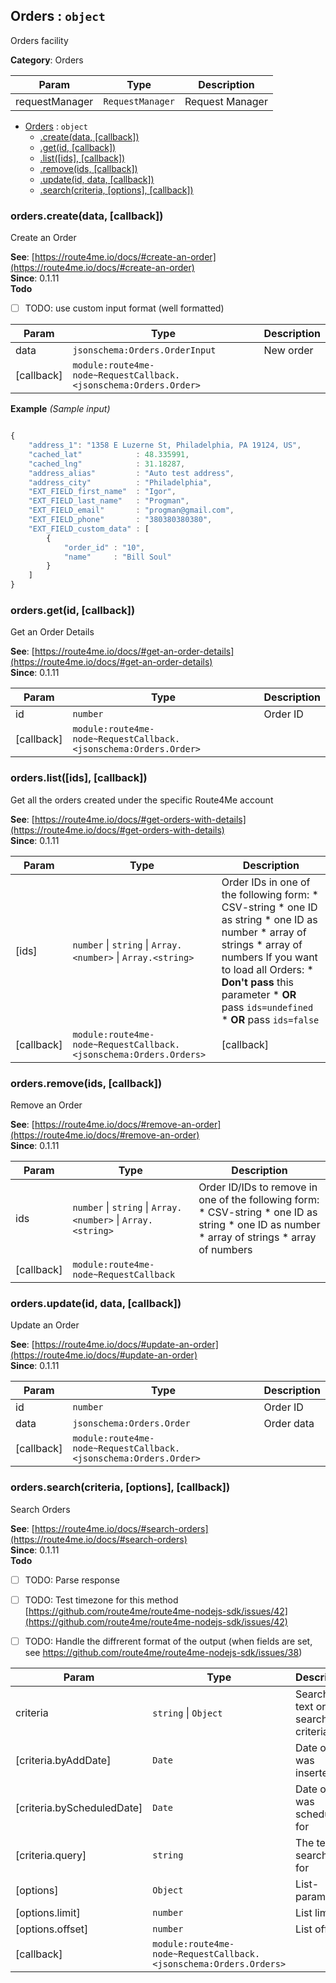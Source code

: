 <a id="Orders" name="Orders"></a>

## Orders : <code>object</code>

Orders facility

**Category**: Orders  

| Param | Type | Description |
| --- | --- | --- |
| requestManager | <code>RequestManager</code> | Request Manager |


* [Orders](#Orders) : <code>object</code>
    * [.create(data, [callback])](#Orders+create)
    * [.get(id, [callback])](#Orders+get)
    * [.list([ids], [callback])](#Orders+list)
    * [.remove(ids, [callback])](#Orders+remove)
    * [.update(id, data, [callback])](#Orders+update)
    * [.search(criteria, [options], [callback])](#Orders+search)

<a id="Orders+create" name="Orders+create"></a>

### orders.create(data, [callback])

Create an Order

**See**: [https://route4me.io/docs/#create-an-order](https://route4me.io/docs/#create-an-order)  
**Since**: 0.1.11  
**Todo**

- [ ] TODO: use custom input format (well formatted)


| Param | Type | Description |
| --- | --- | --- |
| data | <code>jsonschema:Orders.OrderInput</code> | New order |
| [callback] | <code>module:route4me-node~RequestCallback.&lt;jsonschema:Orders.Order&gt;</code> |  |

**Example** *(Sample input)*  
```js

{
	"address_1": "1358 E Luzerne St, Philadelphia, PA 19124, US",
	"cached_lat"            : 48.335991,
	"cached_lng"            : 31.18287,
	"address_alias"         : "Auto test address",
	"address_city"          : "Philadelphia",
	"EXT_FIELD_first_name"  : "Igor",
	"EXT_FIELD_last_name"   : "Progman",
	"EXT_FIELD_email"       : "progman@gmail.com",
	"EXT_FIELD_phone"       : "380380380380",
	"EXT_FIELD_custom_data" : [
		{
			"order_id" : "10",
			"name"     : "Bill Soul"
		}
	]
}
```
<a id="Orders+get" name="Orders+get"></a>

### orders.get(id, [callback])

Get an Order Details

**See**: [https://route4me.io/docs/#get-an-order-details](https://route4me.io/docs/#get-an-order-details)  
**Since**: 0.1.11  

| Param | Type | Description |
| --- | --- | --- |
| id | <code>number</code> | Order ID |
| [callback] | <code>module:route4me-node~RequestCallback.&lt;jsonschema:Orders.Order&gt;</code> |  |

<a id="Orders+list" name="Orders+list"></a>

### orders.list([ids], [callback])

Get all the orders created under the specific Route4Me account

**See**: [https://route4me.io/docs/#get-orders-with-details](https://route4me.io/docs/#get-orders-with-details)  
**Since**: 0.1.11  

| Param | Type | Description |
| --- | --- | --- |
| [ids] | <code>number</code> &#124; <code>string</code> &#124; <code>Array.&lt;number&gt;</code> &#124; <code>Array.&lt;string&gt;</code> | Order IDs in one of the following form: * CSV-string * one ID as string * one ID as number * array of strings * array of numbers If you want to load all Orders: * **Don't pass** this parameter * **OR** pass `ids=undefined` * **OR** pass `ids=false` |
| [callback] | <code>module:route4me-node~RequestCallback.&lt;jsonschema:Orders.Orders&gt;</code> | [callback] |

<a id="Orders+remove" name="Orders+remove"></a>

### orders.remove(ids, [callback])

Remove an Order

**See**: [https://route4me.io/docs/#remove-an-order](https://route4me.io/docs/#remove-an-order)  
**Since**: 0.1.11  

| Param | Type | Description |
| --- | --- | --- |
| ids | <code>number</code> &#124; <code>string</code> &#124; <code>Array.&lt;number&gt;</code> &#124; <code>Array.&lt;string&gt;</code> | Order ID/IDs to remove in one of the following form: * CSV-string * one ID as string * one ID as number * array of strings * array of numbers |
| [callback] | <code>module:route4me-node~RequestCallback</code> |  |

<a id="Orders+update" name="Orders+update"></a>

### orders.update(id, data, [callback])

Update an Order

**See**: [https://route4me.io/docs/#update-an-order](https://route4me.io/docs/#update-an-order)  
**Since**: 0.1.11  

| Param | Type | Description |
| --- | --- | --- |
| id | <code>number</code> | Order ID |
| data | <code>jsonschema:Orders.Order</code> | Order data |
| [callback] | <code>module:route4me-node~RequestCallback.&lt;jsonschema:Orders.Order&gt;</code> |  |

<a id="Orders+search" name="Orders+search"></a>

### orders.search(criteria, [options], [callback])

Search Orders

**See**: [https://route4me.io/docs/#search-orders](https://route4me.io/docs/#search-orders)  
**Since**: 0.1.11  
**Todo**

- [ ] TODO: Parse response
- [ ] TODO: Test timezone for this method [https://github.com/route4me/route4me-nodejs-sdk/issues/42](https://github.com/route4me/route4me-nodejs-sdk/issues/42)
- [ ] TODO: Handle the diffrerent format of the output (when fields are set,
see https://github.com/route4me/route4me-nodejs-sdk/issues/38)


| Param | Type | Description |
| --- | --- | --- |
| criteria | <code>string</code> &#124; <code>Object</code> | Searched text or searching criteria |
| [criteria.byAddDate] | <code>Date</code> | Date order was inserted |
| [criteria.byScheduledDate] | <code>Date</code> | Date order was scheduled for |
| [criteria.query] | <code>string</code> | The text searched for |
| [options] | <code>Object</code> | List-parameters |
| [options.limit] | <code>number</code> | List limit |
| [options.offset] | <code>number</code> | List offset |
| [callback] | <code>module:route4me-node~RequestCallback.&lt;jsonschema:Orders.Orders&gt;</code> |  |

